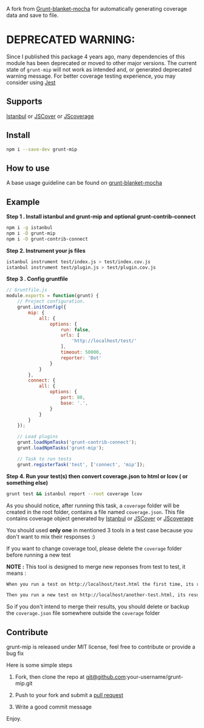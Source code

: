 A fork from [Grunt-blanket-mocha](https://github.com/GruntBlanketMocha/grunt-blanket-mocha) for automatically generating coverage data and save to file.

# DEPRECATED WARNING:

Since I published this package 4 years ago, many dependencies of this module has been deprecated or moved to other major versions. The current state of `grunt-mip` will not work as intended and, or generated deprecated warning message. For better coverage testing experience, you may consider using [Jest](https://jestjs.io/)

## Supports

[Istanbul](https://github.com/gotwarlost/istanbul) or [JSCover](https://github.com/tntim96/JSCover) or [JScoverage](https://www.npmjs.com/package/jscoverage)

## Install

```bash
npm i --save-dev grunt-mip
```

## How to use

A base usage guideline can be found on [grunt-blanket-mocha](https://github.com/GruntBlanketMocha/grunt-blanket-mocha#readme)

## Example

**Step 1 . Install istanbul and grunt-mip and optional grunt-contrib-connect**

```bash
npm i -g istanbul
npm i -D grunt-mip
npm i -D grunt-contrib-connect
```

**Step 2. Instrument your js files**

```bash
istanbul instrument test/index.js > test/index.cov.js
istanbul instrument test/plugin.js > test/plugin.cov.js
```

**Step 3 . Config gruntfile**

```javascript
// Gruntfile.js
module.exports = function(grunt) {
	// Project configuration.
	grunt.initConfig({
		mip: {
			all: {
				options: {
					run: false,
					urls: [
						'http://localhost/test/'
					],
					timeout: 50000,
					reporter: 'Dot'
				}
			}
		},
		connect: {
			all: {
				options: {
					port: 80,
					base: '.',
				}
			}
		}
	});

	// Load plugins
	grunt.loadNpmTasks('grunt-contrib-connect');
	grunt.loadNpmTasks('grunt-mip');

	// Task to run tests
	grunt.registerTask('test', ['connect', 'mip']);
```

**Step 4. Run your test(s) then convert coverage.json to html or lcov ( or something else)**


```bash
grunt test && istanbul report --root coverage lcov
```

As you should notice, after running this task, a ```coverage``` folder will be created in the root folder, contains a file named ```coverage.json```. This file contains coverage object generated by [Istanbul](https://github.com/gotwarlost/istanbul) or [JSCover](https://github.com/tntim96/JSCover) or [JScoverage](https://www.npmjs.com/package/jscoverage)

You should used **only one** in mentioned 3 tools in a test case because you don't want to mix their responses :)

If you want to change coverage tool, please delete the ```coverage``` folder before running a new test


**NOTE :** This tool is designed to merge new reponses from test to test, it means :

```bash
When you run a test on http://localhost/test.html the first time, its results is saved on coverage.json file

Then you run a new test on http://localhost/another-test.html, its results will be merged to the old results and saved to coverage.json
```

So if you don't intend to merge their results, you should delete or backup the ```coverage.json``` file somewhere outside the ```coverage``` folder


## Contribute

grunt-mip is released under MIT license, feel free to contribute or provide a bug fix

Here is some simple steps

1. Fork, then clone the repo at git@github.com:your-username/grunt-mip.git

2. Push to your fork and submit a [pull request](https://github.com/hungluu/grunt-mip/compare/)

3. Write a good commit message


Enjoy.